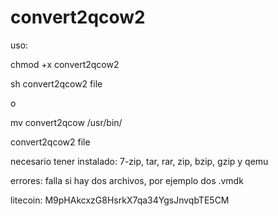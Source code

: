 # convert2qcow2

<p>uso:</p>
<p> chmod +x convert2qcow2</p>
<p> sh convert2qcow2 file</p>
<p> o </p>
<p> mv convert2qcow /usr/bin/</p>
<p> convert2qcow2 file</p>
<p> necesario tener instalado: 7-zip, tar, rar, zip, bzip, gzip y qemu</p>
<p>errores: falla si hay dos archivos, por ejemplo dos .vmdk</p>
<p>litecoin: M9pHAkcxzG8HsrkX7qa34YgsJnvqbTE5CM<p>



